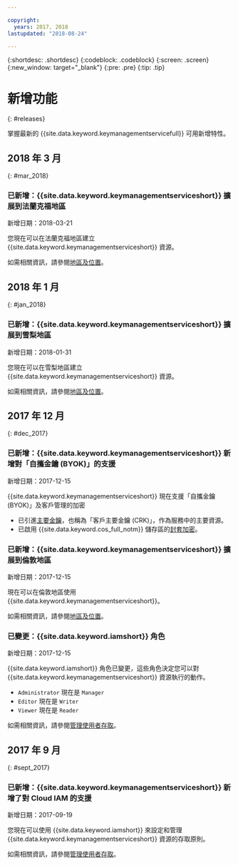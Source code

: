 ```yaml
---

copyright:
  years: 2017, 2018
lastupdated: "2018-08-24"

---
```


{:shortdesc: .shortdesc}
{:codeblock: .codeblock}
{:screen: .screen}
{:new_window: target="_blank"}
{:pre: .pre}
{:tip: .tip}

# 新增功能
{: #releases}

掌握最新的 {{site.data.keyword.keymanagementservicefull}} 可用新增特性。 

## 2018 年 3 月
{: #mar_2018}

### 已新增：{{site.data.keyword.keymanagementserviceshort}} 擴展到法蘭克福地區
新增日期：2018-03-21

您現在可以在法蘭克福地區建立 {{site.data.keyword.keymanagementserviceshort}} 資源。 

如需相關資訊，請參閱[地區及位置](/docs/services/key-protect/regions.html)。

## 2018 年 1 月
{: #jan_2018}

### 已新增：{{site.data.keyword.keymanagementserviceshort}} 擴展到雪梨地區
新增日期：2018-01-31

您現在可以在雪梨地區建立 {{site.data.keyword.keymanagementserviceshort}} 資源。 

如需相關資訊，請參閱[地區及位置](/docs/services/key-protect/regions.html)。

## 2017 年 12 月
{: #dec_2017}

### 已新增：{{site.data.keyword.keymanagementserviceshort}} 新增對「自攜金鑰 (BYOK)」的支援
新增日期：2017-12-15

{{site.data.keyword.keymanagementserviceshort}} 現在支援「自攜金鑰 (BYOK)」及客戶管理的加密

- 已引進[主要金鑰](/docs/services/key-protect/concepts/envelope-encryption.html#key-types)，也稱為「客戶主要金鑰 (CRK)」，作為服務中的主要資源。 
- 已啟用 {{site.data.keyword.cos_full_notm}} 儲存區的[封套加密](/docs/services/key-protect/integrations/integrate-cos.html#kp-cos-how)。

### 已新增：{{site.data.keyword.keymanagementserviceshort}} 擴展到倫敦地區
新增日期：2017-12-15

現在可以在倫敦地區使用 {{site.data.keyword.keymanagementserviceshort}}。 

如需相關資訊，請參閱[地區及位置](/docs/services/key-protect/regions.html)。

### 已變更：{{site.data.keyword.iamshort}} 角色
新增日期：2017-12-15

{{site.data.keyword.iamshort}} 角色已變更，這些角色決定您可以對 {{site.data.keyword.keymanagementserviceshort}} 資源執行的動作。

- `Administrator` 現在是 `Manager`
- `Editor` 現在是 `Writer`
- `Viewer` 現在是 `Reader`

如需相關資訊，請參閱[管理使用者存取](/docs/services/key-protect/manage-access.html)。

## 2017 年 9 月
{: #sept_2017}

### 已新增：{{site.data.keyword.keymanagementserviceshort}} 新增了對 Cloud IAM 的支援
新增日期：2017-09-19

您現在可以使用 {{site.data.keyword.iamshort}} 來設定和管理 {{site.data.keyword.keymanagementserviceshort}} 資源的存取原則。

如需相關資訊，請參閱[管理使用者存取](/docs/services/key-protect/manage-access.html)。
